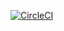 [![CircleCI](https://circleci.com/gh/Syndicate555/ProductCatalog/tree/master.svg?style=svg)](https://circleci.com/gh/Syndicate555/ProductCatalog/tree/master)
